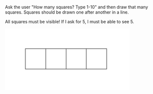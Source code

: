 Ask the user "How many squares? Type 1-10" and then draw that many squares. Squares should be drawn one after another in a line.

All squares must be visible! If I ask for 5, I must be able to see 5.

![squares](/squares.jpg)